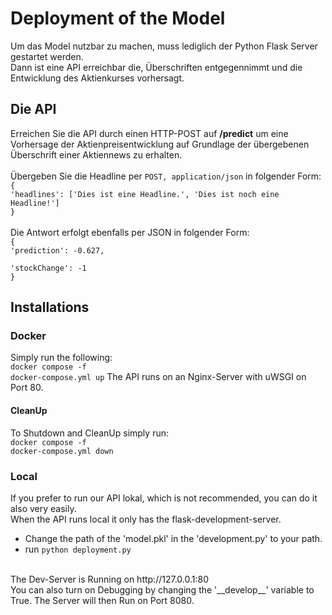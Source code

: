 # Deployment of the Model

Um das Model nutzbar zu machen, muss lediglich der Python Flask Server gestartet werden.<br>
Dann ist eine API erreichbar die, Überschriften entgegennimmt und die Entwicklung des Aktienkurses vorhersagt.<br>

## Die API
Erreichen Sie die API durch einen HTTP-POST auf <b>/predict</b> um eine Vorhersage der Aktienpreisentwicklung auf Grundlage der übergebenen Überschrift einer Aktiennews zu erhalten.<br><br>
Übergeben Sie die Headline per <code>POST, application/json</code> in folgender Form: <br> <code>{<br/>'headlines': ['Dies ist eine Headline.', 'Dies ist noch eine Headline!']<br/>}</code><br/><br/>Die Antwort erfolgt ebenfalls per JSON in folgender Form: <br/> <code>{<br/>'prediction': -0.627, <br/>'stockChange': -1 <br/>}</code>

## Installations
### Docker
Simply run the following: <br>
<code>docker compose -f docker-compose.yml up</code>
The API runs on an Nginx-Server with uWSGI on Port 80.

#### CleanUp
To Shutdown and CleanUp simply run:<br>
<code>docker compose -f docker-compose.yml down</code>

### Local
If you prefer to run our API lokal, which is not recommended, you can do it also very easily.<br>
When the API runs local it only has the flask-development-server.<br>
* Change the path of the 'model.pkl' in the 'development.py' to your path.
* run <code>python deployment.py</code>
<br>
The Dev-Server is Running on http://127.0.0.1:80
<br>
You can also turn on Debugging by changing the '__develop__' variable to True. The Server will then Run on Port 8080.